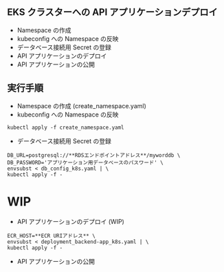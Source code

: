 ## EKS クラスターへの API アプリケーションデプロイ

- Namespace の作成
- kubeconfig への Namespace の反映
- データベース接続用 Secret の登録
- API アプリケーションのデプロイ
- API アプリケーションの公開

## 実行手順

- Namespace の作成 (create_namespace.yaml)
- kubeconfig への Namespace の反映

```
kubectl apply -f create_namespace.yaml
```

- データベース接続用 Secret の登録

```
DB_URL=postgresql://**RDSエンドポイントアドレス**/myworddb \
DB_PASSWORD='アプリケーション用データベースのパスワード' \
envsubst < db_config_k8s.yaml | \
kubectl apply -f -
```

# WIP

- API アプリケーションのデプロイ (WIP)

```
ECR_HOST=**ECR URIアドレス** \
envsubst < deployment_backend-app_k8s.yaml | \
kubectl apply -f -
```

- API アプリケーションの公開
